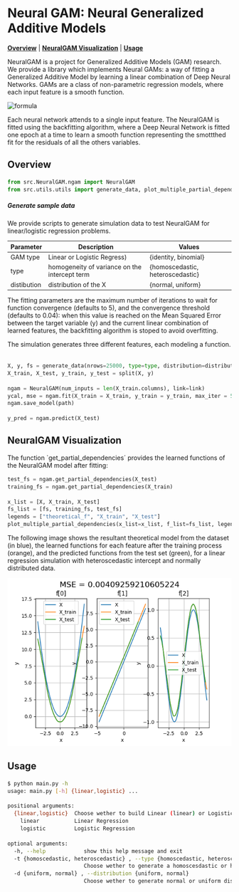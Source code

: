 # Neural GAM: Neural Generalized Additive Models

  **[Overview](#overview)**
| **[NeuralGAM Visualization](#neuralgam-visualization)**
| **[Usage](#usage)**


NeuralGAM is a project for Generalized Additive Models (GAM) research. We provide a library which implements Neural GAMs: a way of fitting a Generalized Additive Model by learning a linear combination of Deep Neural Networks. GAMs are a class of non-parametric regression models, where each input feature is a smooth function. 

![formula](https://latex.codecogs.com/svg.image?y=&space;beta_0&space;&plus;&space;\sum_{i=1}^{N}&space;f_i(x))

Each neural network attends to a single input feature. The NeuralGAM is fitted using the backfitting algorithm, where a Deep Neural Network is fitted one epoch at a time to learn a smooth function representing the smottthed fit for the residuals of all the others variables. 

## Overview

```python
from src.NeuralGAM.ngam import NeuralGAM
from src.utils.utils import generate_data, plot_multiple_partial_dependencies
```

##### Generate sample data

We provide scripts to generate simulation data to test NeuralGAM for linear/logistic regression problems. 

| Parameter     | Description                                    | Values |
| -----------   | ---------------------------------------------- | ------------------------- |
| GAM type      | Linear or Logistic Regress) | {identity, binomial}                   |
| type          | homogeneity of variance on the intercept term  | {homoscedastic, heteroscedastic}       |
| distibution   | distribution of the X                          | {normal, uniform} 

The fitting parameters are the maximum number of iterations to wait for function convergence (defaults to 5), and the convergence threshold (defaults to 0.04): when this value is reached on the Mean Squared Error between the target variable (y) and the current linear combination of learned features, the backfitting algorithm is stoped to avoid overfitting.

The simulation generates three different features, each modeling a function. 
```python

X, y, fs = generate_data(nrows=25000, type=type, distribution=distribution, link=link, output_folder=path)
X_train, X_test, y_train, y_test = split(X, y)

ngam = NeuralGAM(num_inputs = len(X_train.columns), link=link)
ycal, mse = ngam.fit(X_train = X_train, y_train = y_train, max_iter = 5, convergence_threshold=0.04)
ngam.save_model(path)

y_pred = ngam.predict(X_test)

```

## NeuralGAM Visualization

The function `get_partial_dependencies´ provides the learned functions of the NeuralGAM model  after fitting: 

```python
test_fs = ngam.get_partial_dependencies(X_test)
training_fs = ngam.get_partial_dependencies(X_train)

x_list = [X, X_train, X_test]
fs_list = [fs, training_fs, test_fs]
legends = ["theoretical_f", "X_train", "X_test"]
plot_multiple_partial_dependencies(x_list=x_list, f_list=fs_list, legends=legends, title="MSE = {0}".format(mse), output_path=path + "/partial_dep.png")
```

The following image shows the resultant theoretical model from the dataset (in blue), the learned functions for each feature after the training process (orange), and the predicted functions from the test set (green), for a linear regression simulation with heteroscedastic intercept and normally distributed data. 

![](functions.png)
## Usage

```bash
$ python main.py -h
usage: main.py [-h] {linear,logistic} ...

positional arguments:
  {linear,logistic}  Choose wether to build Linear (linear) or Logistic (logistic) Regression
    linear           Linear Regression
    logistic         Logistic Regression

optional arguments:
  -h, --help            show this help message and exit
  -t {homoscedastic, heteroscedastic} , --type {homoscedastic, heteroscedastic} 
                        Choose wether to generate a homoscesdastic or heteroscedastic epsilon term (only with Linear Regression)
  -d {uniform, normal} , --distribution {uniform, normal} 
                        Choose wether to generate normal or uniform distributed dataset 
```
